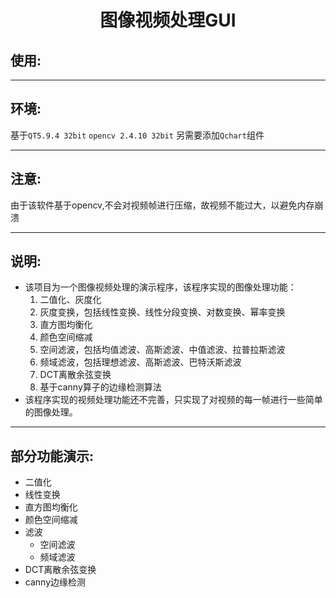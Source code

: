 <!-- 顺手学习markdown -->
<h1 align="center"> 图像视频处理GUI</h1>

<div align="center"></div>

## 使用:


---
## 环境:
基于`QT5.9.4 32bit`
`opencv 2.4.10 32bit`
另需要添加`Qchart`组件

---
## 注意:
由于该软件基于opencv,不会对视频帧进行压缩，故视频不能过大，以避免内存崩溃

---
## 说明:
- 该项目为一个图像视频处理的演示程序，该程序实现的图像处理功能：  
     1. 二值化、灰度化  
     2. 灰度变换，包括线性变换、线性分段变换、对数变换、幂率变换  
     3. 直方图均衡化  
     4. 颜色空间缩减  
     5. 空间滤波，包括均值滤波、高斯滤波、中值滤波、拉普拉斯滤波  
     6. 频域滤波，包括理想滤波、高斯滤波、巴特沃斯滤波  
     7. DCT离散余弦变换  
     8. 基于canny算子的边缘检测算法  
- 该程序实现的视频处理功能还不完善，只实现了对视频的每一帧进行一些简单的图像处理。

---
## 部分功能演示:
- 二值化
- 线性变换
- 直方图均衡化
- 颜色空间缩减
- 滤波
  - 空间滤波
  - 频域滤波
- DCT离散余弦变换
- canny边缘检测

